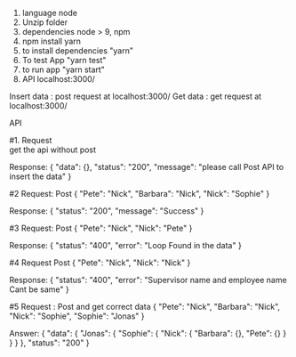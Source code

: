 1. language node
2. Unzip folder
3. dependencies node > 9, npm
4. npm install yarn
5. to install dependencies  "yarn"
6. To test App "yarn test"
7. to run app "yarn start"
8. API localhost:3000/

Insert data : post request at localhost:3000/
Get data : get request at localhost:3000/

API 

#1.
Request      
get the api without post

Response:
{
    "data": {},
    "status": "200",
    "message": "please call Post API to insert the data"
}

#2
Request:
Post
{
"Pete": "Nick",
"Barbara": "Nick",
"Nick": "Sophie"
}

Response:
{
    "status": "200",
    "message": "Success"
}

#3
Request:
Post
{
"Pete": "Nick",
"Nick": "Pete"
}

Response:
{
    "status": "400",
    "error": "Loop Found in the data"
}

#4
Request
Post
{
"Pete": "Nick",
"Nick": "Nick"
}

Response:
{
    "status": "400",
    "error": "Supervisor name and employee name Cant be same"
}

#5
Request :
Post and get correct data
{
"Pete": "Nick",
"Barbara": "Nick",
"Nick": "Sophie",
"Sophie": "Jonas"
}

Answer:
{
    "data": {
        "Jonas": {
            "Sophie": {
                "Nick": {
                    "Barbara": {},
                    "Pete": {}
                }
            }
        }
    },
    "status": "200"
}

